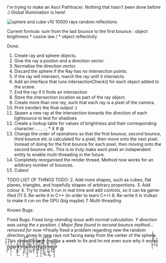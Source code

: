 I'm trying to make an Ascii Pathtracer. Nothing that hasn't been done before :)
Global Illuminiation is here!

![sphere and cube v10 10000 rays random reflections](https://github.com/Fullyverified/ASCII_PathTracer/assets/138776324/65fcac25-cea8-48f5-a6c7-6f25d58adb87)


Current formula: sum from the last bounce to the first bounce :
object brigthness * cosine law / * object reflectivity

Done:
1. Create ray and sphere objects.
2. Give the ray a positon and a direction vector.
3. Normalise the direction vector.
4. Discard the sphere if the Ray has no intersection points.
5. If the ray will intersect, march the ray until it intersects.
6. Add an interface that runs intersectionCheck() for each object added to the scene.
7. End the ray if it finds an intersection
8. Store the intersection location as part of the ray object.
9. Create more than one ray, such that each ray is a pixel of the camera.
10. Print (render) the final output :)
11. Spawn a new ray at the intersection towards the direction of each lightsource to test for shadows
12. Create a lookup table for values of brightness and their corresponding character: . . , : ; * X # @
13. Change the order of operations so that the first bounce, second bounce, third bounce etc is calculated for a pixel, then move onto the next pixel.
    Instead of doing for the first bounce for each pixel, then moving onto the second bounce etc.
    This is to truly make each pixel an independent entity to enable multi-threading in the future.
14. Completely reorganised the render thread. Method now works for an arbitrary number of bounces.
15. Cubes!

TODO LIST OF THINGS TODO:
2. Add more shapes, such as cubes, flat planes, triangles, and hopefully shapes of arbitrary proportions.
3. Add colour
4. Try to make it run in real time and add controls, so it can be game-ified (?)
5. Re-write it in C++ (in order to learn C++)
6. Re-write it in Vulkan to make it run on the GPU (big maybe)
7. Multi-threading

Known Bugs:

Fixed Bugs:
*Fixed long-standing issue with normal calculation. Y direction was using the x position :(*
*Major flaw found in second bounce method... removed for now*
*Finally fixed a problem regarding new the random direction given to new rays not facing away from the center of the sphere. This seriously took me like a week to fix and Im not even sure why it wor̵̠͚̫̜̯̠͕̀̊̀̔̎͐̄̀̇̚k̵̡̮͖̇̇͆s̷͎̤̺͖̍̋ ̷͙̩̹̟̦́́͛͊̉̎̈́ñ̴̩̻͑̏̉ơ̵̳̖͉̠̙̩̤̙͒͐̄̃w̵͖̌ ̶̛̦̤̺͙͕̗͉̅͘͜i̸̮̙̺̱̲͗̃m̸̠͍̋̊̽̍̉͋ ̶̜̦̣͕͓̹̦̞͊̄̅̆͛̋ĝ̴̙͉̪͎̓́̆̆̔̽͆͝ò̴̢̖̭̯̤͖͖̦̥͙̏̒͐̌̚ĩ̵̛̜̭͔̘̤̊̃̍́́̚͠ņ̷̗̩̻̼̃̒g̷͚̲̤͉̠͒̆̂͐̃͗̃̉̕ ̴͉̔̊̈́̏̆̓͋̓ͅċ̴̢̨̛͇̣͇͕͉͉̪̑̀̌̕͝͝r̵̢̻͆́͐͊̊͘a̵̳͙̱͕̝͙̙̦̺͗̽͝z̵̬̥͕̫͕͔̤͌͆̎̇͌̃̀͝͝y̵̤̜̜̺̖̳̐͜ ̶̛̺̗̣̝̈́͆̆̍̈́̎͜͠͠h̶̦̖̮̭̣̖̼͚̑̌͜ͅë̴̟̘̯́̊͜͠l̷͚̫̒̽͆̍͠p̵͓̙͍̟̞̟͓̤̘͛͌̕̕͠
